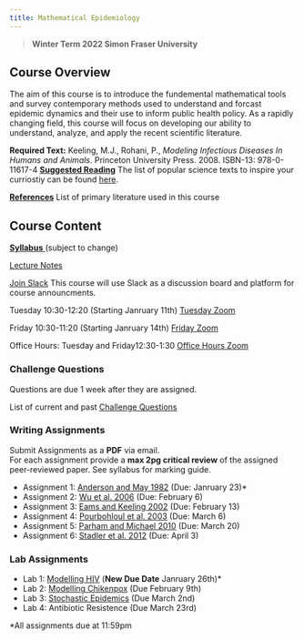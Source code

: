 ```yaml
---
title: Mathematical Epidemiology
---
```


> **Winter Term 2022 Simon Fraser University**

## Course Overview
The aim of this course is to introduce the fundemental mathematical tools and survey contemporary methods used to understand and forcast epidemic dynamics and their use to inform public health policy. As a rapidly changing field, this course will focus on developing our ability to understand, analyze, and apply the recent scientific literature.  

**Required Text:** Keeling, M.J., Rohani, P., *Modeling Infectious Diseases In Humans and Animals*. Princeton University Press. 2008. ISBN-13: 978-0-11617-4
[**Suggested Reading**](https://github.com/amacp/Math496/blob/gh-pages/SuggestedReading.md) The list of popular science texts to inspire your curriostiy can be found [here](https://github.com/amacp/Math496/blob/gh-pages/SuggestedReading.md).

[**References**](https://amacp.github.io/Math496/Papers.html) List of primary literature used in this course
## Course Content

[**Syllabus** ](https://storage.googleapis.com/math496/Math496_Syllabus.pdf) (subject to change)

[Lecture Notes](https://amacp.github.io/Math496/LectureNotes.html)

[Join Slack](https://join.slack.com/t/math496/shared_invite/zt-10vgjvfdx-51MzGDUCHOgMgIrrLakcFw) This course will use Slack as a discussion board and platform for course announcments.

Tuesday 10:30-12:20 (Starting Janruary 11th)
[Tuesday Zoom](https://sfu.zoom.us/j/67247833947?pwd=ZTU1S0YvSGgxOWJLZ1VOWXFIcFh5QT09)


Friday 10:30-11:20 (Starting Janruary 14th)
[Friday Zoom](https://sfu.zoom.us/j/66650087703?pwd=aHdRQ3NON0RZRit5YVlJUmRSU2VaZz09)

Office Hours: Tuesday and Friday12:30-1:30 [Office Hours Zoom](https://sfu.zoom.us/j/67247833947?pwd=ZTU1S0YvSGgxOWJLZ1VOWXFIcFh5QT09)

### Challenge Questions

Questions are due 1 week after they are assigned.

List of current and past [Challenge Questions](https://storage.googleapis.com/math496/ChallengeQuestions.pdf)

### Writing Assignments

Submit Assignments as a **PDF** via email.  
For each assignment provide a **max 2pg critical review** of the assigned peer-reviewed paper.  See syllabus for marking guide.

* Assignment 1: [Anderson and May 1982](https://storage.googleapis.com/math496/PDFs/AndersondMay1982.pdf) (Due: Janruary 23)* 
* Assignment 2: [Wu et al. 2006](https://github.com/amacp/Math496/blob/gh-pages/WuEtAl2006.pdf) (Due: February 6)
* Assignment 3: [Eams and Keeling 2002](https://storage.googleapis.com/math496/PDFs/EamesKeeling2002.pdf) (Due: February 13)
* Assignment 4: [Pourbohloul et al. 2003](https://storage.googleapis.com/math496/PDFs/Pourbohloul2003a.pdf) (Due: March 6)
* Assignment 5: [Parham and Michael 2010](https://storage.googleapis.com/math496/PDFs/ParhamMichael2010.pdf) (Due: March 20)
* Assignment 6: [Stadler et al. 2012](https://storage.googleapis.com/math496/PDFs/Stadler2012.pdf) (Due: April 3)

### Lab Assignments

* Lab 1: [Modelling HIV](https://storage.googleapis.com/math496/Labs/LabAssignment1.pdf) (**New Due Date** Janruary 26th)*
* Lab 2: [Modelling Chikenpox](https://storage.googleapis.com/math496/Labs/LabAssignment2.pdf) (Due February 9th)
* Lab 3: [Stochastic Epidemics](https://storage.googleapis.com/math496/Labs/LabAssignment3.pdf) (Due March 2nd)
* Lab 4: Antibiotic Resistence (Due March 23rd)


*All assignments due at 11:59pm
